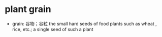 # plant grain

- grain: 谷物；谷粒 the small hard seeds of food plants such as wheat , rice, etc.; a single seed of such a plant
